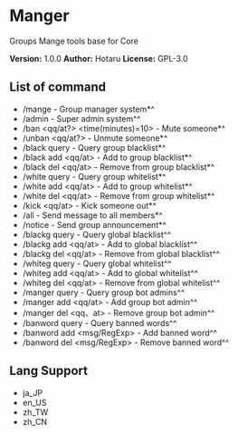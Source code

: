 # Manger

Groups Mange tools base for Core

**Version:** 1.0.0
**Author:** Hotaru
**License:** GPL-3.0

## List of command

-   /mange - Group manager system\*^
-   /admin - Super admin system^^
-   /ban <qq/at?> <time(minutes)=10> - Mute someone\*^
-   /unban <qq/at?> - Unmute someone\*^
-   /black query - Query group blacklist\*^
-   /black add <qq/at> - Add to group blacklist\*^
-   /black del <qq/at> - Remove from group blacklist\*^
-   /white query - Query group whitelist\*^
-   /white add <qq/at> - Add to group whitelist\*^
-   /white del <qq/at> - Remove from group whitelist\*^
-   /kick <qq/at> - Kick someone out\*^
-   /all <content> - Send message to all members\*^
-   /notice <content> - Send group announcement\*^
-   /blackg query - Query global blacklist^^
-   /blackg add <qq/at> - Add to global blacklist^^
-   /blackg del <qq/at> - Remove from global blacklist^^
-   /whiteg query - Query global whitelist^^
-   /whiteg add <qq/at> - Add to global whitelist^^
-   /whiteg del <qq/at> - Remove from global whitelist^^
-   /manger query - Query group bot admins^^
-   /manger add <qq/at> - Add group bot admin^^
-   /manger del <qq、at> - Remove group bot admin^^
-   /banword query - Query banned words^^
-   /banword add <msg/RegExp> - Add banned word^^
-   /banword del <msg/RegExp> - Remove banned word^^

## Lang Support

-   ja_JP
-   en_US
-   zh_TW
-   zh_CN
